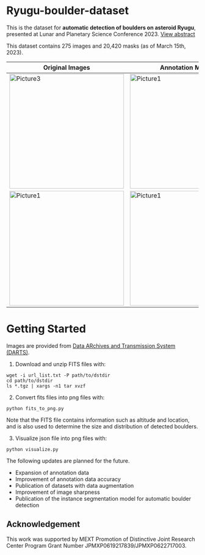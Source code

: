 # Ryugu-boulder-dataset
This is the dataset for **automatic detection of boulders on asteroid Ryugu**, presented at Lunar and Planetary Science Conference 2023. [View abstract](https://www.hou.usra.edu/meetings/lpsc2023/pdf/1888.pdf)

This dataset contains 275 images and 20,420 masks (as of March 15th, 2023).

|Original Images|Annotation Masks|
|---|---|
|<img width="300" alt="Picture3" src="https://user-images.githubusercontent.com/119026940/231690315-f6ac3256-66f2-4c3b-9527-3c54a1d12767.png">|<img width="300" alt="Picture1" src="https://user-images.githubusercontent.com/119026940/231690664-7a69bd29-ba96-464e-8b13-373ef9e98fb9.png">|
|<img width="300" alt="Picture1" src="https://user-images.githubusercontent.com/119026940/231690369-fe14005a-7e64-44f2-8e6d-1db31f0c68b3.png">|<img width="300" alt="Picture1" src="https://user-images.githubusercontent.com/119026940/231690499-64e4ac88-9d21-4938-83e8-ca6c9841ed2c.png">|

# Getting Started
Images are provided from [Data ARchives and Transmission System (DARTS)](https://data.darts.isas.jaxa.jp/pub/hayabusa2/onc_bundle/browse/).
1. Download and unzip FITS files with:

```
wget -i url_list.txt -P path/to/dstdir
cd path/to/dstdir
ls *.tgz | xargs -n1 tar xvzf
```

2. Convert fits files into png files with:

```
python fits_to_png.py
```
Note that the FITS file contains information such as altitude and location, 
and is also used to determine the size and distribution of detected boulders.

3. Visualize json file into png files with:

```
python visualize.py
```


The following updates are planned for the future.
* Expansion of annotation data
* Improvement of annotation data accuracy
* Publication of datasets with data augmentation
* Improvement of image sharpness
* Publication of the instance segmentation model for automatic boulder detection

## Acknowledgement
This work was supported by MEXT Promotion of Distinctive Joint Research Center Program Grant Number JPMXP0619217839/JPMXP0622717003.
